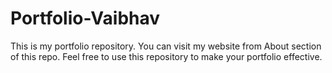 # Portfolio-Vaibhav
This is my portfolio repository. You can visit my website from About section of this repo. Feel free to use this repository to make your portfolio effective.
